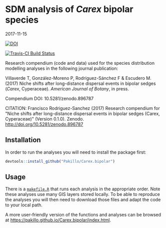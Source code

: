 SDM analysis of *Carex* bipolar species
================
2017-11-15

[![DOI](https://zenodo.org/badge/89584660.svg)](https://zenodo.org/badge/latestdoi/89584660)

[![Travis-CI Build Status](https://travis-ci.org/Pakillo/Carex.bipolar.svg?branch=master)](https://travis-ci.org/Pakillo/Carex.bipolar)

Research compendium (code and data) used for the species distribution modelling analyses in the following journal publication:

Villaverde T, González-Moreno P, Rodríguez-Sánchez F & Escudero M. (2017) Niche shifts after long-distance dispersal events in bipolar sedges (*Carex*, Cyperaceae). *American Journal of Botany*, in press.

Compendium DOI: 10.5281/zenodo.896787

CITATION: Francisco Rodriguez-Sanchez (2017) Research compendium for "Niche shifts after long-distance dispersal events in bipolar sedges (Carex, Cyperaceae)" (Version 0.1.0). Zenodo. <http://doi.org/10.5281/zenodo.896787>

Installation
------------

In order to run the analyses you will need to install the package first:

``` r
devtools::install_github("Pakillo/Carex.bipolar")
```

Usage
-----

There is a [`makefile.R`](https://github.com/Pakillo/Carex.bipolar/blob/master/makefile.R) that runs each analysis in the appropriate order. Note these analyses use many GIS layers stored locally. To be able to reproduce the analyses you will then need to download those files and adapt the code to your local path.

A more user-friendly version of the functions and analyses can be browsed at <https://pakillo.github.io/Carex.bipolar/index.html>.
